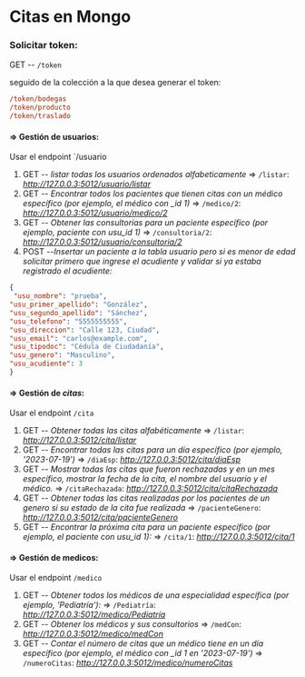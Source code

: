 # Citas en Mongo

### Solicitar token:

GET -- `/token`

seguido de la colección a la que desea generar el token:

```ini
/token/bodegas
/token/producto
/token/traslado
```

#### => Gestión de usuarios:

Usar el endpoint `/usuario

1. GET -- *listar todas los usuarios ordenados alfabeticamente* => `/listar`: *http://127.0.0.3:5012/usuario/listar*
2. GET -- *Encontrar todos los pacientes que tienen citas con un médico específico (por ejemplo, el médico con _id 1)*  => `/medico/2`: *http://127.0.0.3:5012/usuario/medico/2*
3. GET -- *Obtener las consultorías para un paciente específico (por ejemplo, paciente con usu_id 1)* => `/consultoria/2`: *http://127.0.0.3:5012/usuario/consultoria/2*
4. POST --*Insertar un paciente a la tabla usuario pero si es menor de edad solicitar primero que ingrese el acudiente y validar si ya estaba registrado el acudiente:*

```json
{
 "usu_nombre": "prueba",
"usu_primer_apellido": "González",
"usu_segundo_apellido": "Sánchez",
"usu_telefono": "5555555555",
"usu_direccion": "Calle 123, Ciudad",
"usu_email": "carlos@example.com",
"usu_tipodoc": "Cédula de Ciudadanía",
"usu_genero": "Masculino",
"usu_acudiente": 3
}
```



#### => Gestión de *citas*:

Usar el endpoint `/cita`

1. GET -- *Obtener todas las citas alfabéticamente* => `/listar`: *http://127.0.0.3:5012/cita/listar*
2. GET -- *Encontrar todas las citas para un día específico (por ejemplo, '2023-07-19')* => `/diaEsp`: *http://127.0.0.3:5012/cita/diaEsp*
3. GET -- *Mostrar todas las citas que fueron rechazadas y en un mes específico, mostrar la fecha de la cita, el nombre del usuario y el médico.* => `/citaRechazada`: *http://127.0.0.3:5012/cita/citaRechazada*
4. GET -- *Obtener todas las citas realizadas por los pacientes de un genero si su estado de la cita fue realizada* => `/pacienteGenero`: *http://127.0.0.3:5012/cita/pacienteGenero*
5. GET -- *Encontrar la próxima cita para un paciente específico (por ejemplo, el paciente con usu_id 1):* => `/cita/1`: *http://127.0.0.3:5012/cita/1*

#### => Gestión de **medicos**:

Usar el endpoint `/medico`

1. GET -- *Obtener todos los médicos de una especialidad específica (por ejemplo, 'Pediatría'):* => `/Pediatría`: *http://127.0.0.3:5012/medico/Pediatría*
2. GET -- *Obtener los médicos y sus consultorios*  => `/medCon`: *http://127.0.0.3:5012/medico/medCon*
3. GET -- *Contar el número de citas que un médico tiene en un día específico (por ejemplo, el médico con _id 1 en '2023-07-19')*  => `/numeroCitas`: *http://127.0.0.3:5012/medico/numeroCitas*